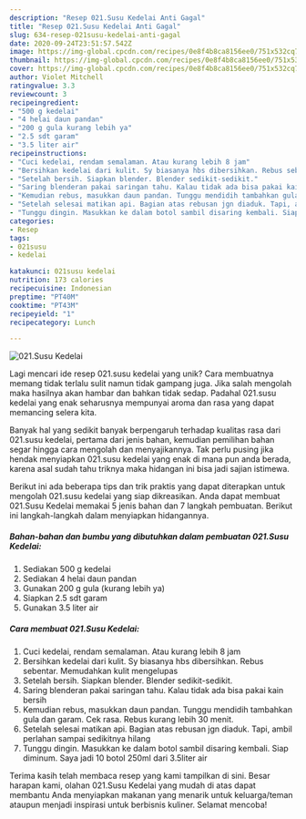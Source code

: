```yaml
---
description: "Resep 021.Susu Kedelai Anti Gagal"
title: "Resep 021.Susu Kedelai Anti Gagal"
slug: 634-resep-021susu-kedelai-anti-gagal
date: 2020-09-24T23:51:57.542Z
image: https://img-global.cpcdn.com/recipes/0e8f4b8ca8156ee0/751x532cq70/021susu-kedelai-foto-resep-utama.jpg
thumbnail: https://img-global.cpcdn.com/recipes/0e8f4b8ca8156ee0/751x532cq70/021susu-kedelai-foto-resep-utama.jpg
cover: https://img-global.cpcdn.com/recipes/0e8f4b8ca8156ee0/751x532cq70/021susu-kedelai-foto-resep-utama.jpg
author: Violet Mitchell
ratingvalue: 3.3
reviewcount: 3
recipeingredient:
- "500 g kedelai"
- "4 helai daun pandan"
- "200 g gula kurang lebih ya"
- "2.5 sdt garam"
- "3.5 liter air"
recipeinstructions:
- "Cuci kedelai, rendam semalaman. Atau kurang lebih 8 jam"
- "Bersihkan kedelai dari kulit. Sy biasanya hbs dibersihkan. Rebus sebentar. Memudahkan kulit mengelupas"
- "Setelah bersih. Siapkan blender. Blender sedikit-sedikit."
- "Saring blenderan pakai saringan tahu. Kalau tidak ada bisa pakai kain bersih"
- "Kemudian rebus, masukkan daun pandan. Tunggu mendidih tambahkan gula dan garam. Cek rasa. Rebus kurang lebih 30 menit."
- "Setelah selesai matikan api. Bagian atas rebusan jgn diaduk. Tapi, ambil perlahan sampai sedikitnya hilang"
- "Tunggu dingin. Masukkan ke dalam botol sambil disaring kembali. Siap diminum. Saya jadi 10 botol 250ml dari 3.5liter air"
categories:
- Resep
tags:
- 021susu
- kedelai

katakunci: 021susu kedelai 
nutrition: 173 calories
recipecuisine: Indonesian
preptime: "PT40M"
cooktime: "PT43M"
recipeyield: "1"
recipecategory: Lunch

---
```



![021.Susu Kedelai](https://img-global.cpcdn.com/recipes/0e8f4b8ca8156ee0/751x532cq70/021susu-kedelai-foto-resep-utama.jpg)

Lagi mencari ide resep 021.susu kedelai yang unik? Cara membuatnya memang tidak terlalu sulit namun tidak gampang juga. Jika salah mengolah maka hasilnya akan hambar dan bahkan tidak sedap. Padahal 021.susu kedelai yang enak seharusnya mempunyai aroma dan rasa yang dapat memancing selera kita.



Banyak hal yang sedikit banyak berpengaruh terhadap kualitas rasa dari 021.susu kedelai, pertama dari jenis bahan, kemudian pemilihan bahan segar hingga cara mengolah dan menyajikannya. Tak perlu pusing jika hendak menyiapkan 021.susu kedelai yang enak di mana pun anda berada, karena asal sudah tahu triknya maka hidangan ini bisa jadi sajian istimewa.


Berikut ini ada beberapa tips dan trik praktis yang dapat diterapkan untuk mengolah 021.susu kedelai yang siap dikreasikan. Anda dapat membuat 021.Susu Kedelai memakai 5 jenis bahan dan 7 langkah pembuatan. Berikut ini langkah-langkah dalam menyiapkan hidangannya.

<!--inarticleads1-->

##### Bahan-bahan dan bumbu yang dibutuhkan dalam pembuatan 021.Susu Kedelai:

1. Sediakan 500 g kedelai
1. Sediakan 4 helai daun pandan
1. Gunakan 200 g gula (kurang lebih ya)
1. Siapkan 2.5 sdt garam
1. Gunakan 3.5 liter air




<!--inarticleads2-->

##### Cara membuat 021.Susu Kedelai:

1. Cuci kedelai, rendam semalaman. Atau kurang lebih 8 jam
1. Bersihkan kedelai dari kulit. Sy biasanya hbs dibersihkan. Rebus sebentar. Memudahkan kulit mengelupas
1. Setelah bersih. Siapkan blender. Blender sedikit-sedikit.
1. Saring blenderan pakai saringan tahu. Kalau tidak ada bisa pakai kain bersih
1. Kemudian rebus, masukkan daun pandan. Tunggu mendidih tambahkan gula dan garam. Cek rasa. Rebus kurang lebih 30 menit.
1. Setelah selesai matikan api. Bagian atas rebusan jgn diaduk. Tapi, ambil perlahan sampai sedikitnya hilang
1. Tunggu dingin. Masukkan ke dalam botol sambil disaring kembali. Siap diminum. Saya jadi 10 botol 250ml dari 3.5liter air




Terima kasih telah membaca resep yang kami tampilkan di sini. Besar harapan kami, olahan 021.Susu Kedelai yang mudah di atas dapat membantu Anda menyiapkan makanan yang menarik untuk keluarga/teman ataupun menjadi inspirasi untuk berbisnis kuliner. Selamat mencoba!
